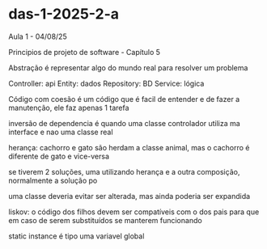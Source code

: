 # das-1-2025-2-a

Aula 1 - 04/08/25

Principios de projeto de software - Capítulo 5

Abstração é representar algo do mundo real para resolver um problema

Controller: api
Entity: dados
Repository: BD
Service: lógica

Código com coesão é um código que é facil de entender e de fazer a manutenção, ele faz apenas 1 tarefa

inversão de dependencia é quando uma classe controlador utiliza ma interface e nao uma classe real

herança: cachorro e gato são herdam a classe animal, mas o cachorro é diferente de gato e vice-versa

se tiverem 2 soluções, uma utilizando herança e a outra composição, normalmente a solução po

uma classe deveria evitar ser alterada, mas ainda poderia ser expandida

liskov: o código dos filhos devem ser compatíveis com o dos pais para que em caso de serem substituídos se manterem funcionando

static instance é tipo uma variavel global
